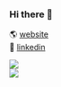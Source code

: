 ### Hi there 👋

🌎 [website](https://www.cfoyer.com/) </br>
👥 [linkedin](https://linkedin.cfoyer.com/) </br>
<!--🛠 [projects](https://portfolio.cfoyer.com/) </br>-->


<div style:"span">
  <div style=" style="display:inline-block; float: left;">
    <a href="https://github.com/anuraghazra/github-readme-stats">
      <img align="center" src="https://github-readme-stats.vercel.app/api?username=Christophe-Foyer&show_icons=true&count_private=true&hide_rank=true" />
    </a>
  </div>                                                                                                                                              
  <div style=" style="display:inline-block; float: left;">
    <a href="https://github.com/anuraghazra/convoychat">
      <img align="center" src="https://github-readme-stats.vercel.app/api/top-langs/?username=Christophe-Foyer&hide=HTML&layout=compact&langs_count=4" />
    </a>
  </div>
</div>

